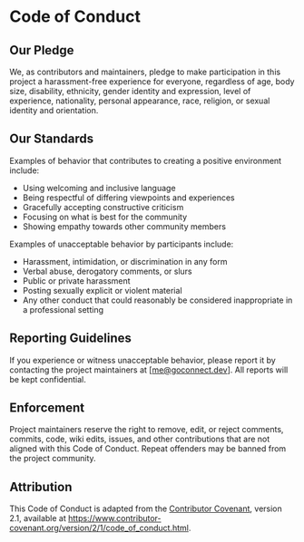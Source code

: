 # Code of Conduct

## Our Pledge

We, as contributors and maintainers, pledge to make participation in this project a harassment-free experience for everyone, regardless of age, body size, disability, ethnicity, gender identity and expression, level of experience, nationality, personal appearance, race, religion, or sexual identity and orientation.

## Our Standards

Examples of behavior that contributes to creating a positive environment include:

- Using welcoming and inclusive language
- Being respectful of differing viewpoints and experiences
- Gracefully accepting constructive criticism
- Focusing on what is best for the community
- Showing empathy towards other community members

Examples of unacceptable behavior by participants include:

- Harassment, intimidation, or discrimination in any form
- Verbal abuse, derogatory comments, or slurs
- Public or private harassment
- Posting sexually explicit or violent material
- Any other conduct that could reasonably be considered inappropriate in a professional setting

## Reporting Guidelines

If you experience or witness unacceptable behavior, please report it by contacting the project maintainers at [me@goconnect.dev]. All reports will be kept confidential.

## Enforcement

Project maintainers reserve the right to remove, edit, or reject comments, commits, code, wiki edits, issues, and other contributions that are not aligned with this Code of Conduct. Repeat offenders may be banned from the project community.

## Attribution

This Code of Conduct is adapted from the [Contributor Covenant](https://www.contributor-covenant.org), version 2.1, available at https://www.contributor-covenant.org/version/2/1/code_of_conduct.html.
